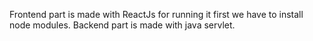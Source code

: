 Frontend part is made with ReactJs for running it first we have to install node modules.
Backend part is made with java servlet.
